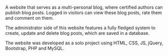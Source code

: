 A website that serves as a multi-personal blog, where certified authors can publish blog posts. Logged in visitors can view these blog posts, rate them and comment on them.

The administrator side of this website features a fully fledged system to create, update and delete blog posts, which are saved in a database.

The website was developed as a solo project using HTML, CSS, JS, jQuery, Bootstrap, PHP and MySQL.

